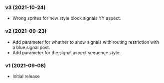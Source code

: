 ### v3  (2021-10-24)

* Wrong sprites for new style block signals YY aspect.

### v2  (2021-09-23)

* Add parameter for whether to show signals with routing restriction with a blue signal post.
* Add parameter for the signal aspect sequence style.

### v1  (2021-09-08)

* Initial release

